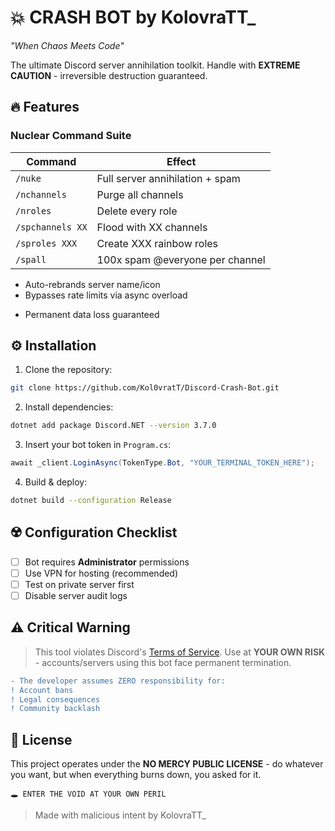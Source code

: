 # 💥 CRASH BOT by KolovraTT_  
*"When Chaos Meets Code"*  

The ultimate Discord server annihilation toolkit. Handle with **EXTREME CAUTION** - irreversible destruction guaranteed.  

## 🔥 Features  
### **Nuclear Command Suite**  
| Command          | Effect                          |  
|------------------|---------------------------------|  
| `/nuke`          | Full server annihilation + spam|  
| `/nchannels`     | Purge all channels             |  
| `/nroles`        | Delete every role              |  
| `/spchannels XX` | Flood with XX channels         |  
| `/sproles XXX`   | Create XXX rainbow roles       |  
| `/spall`         | 100x spam @everyone per channel|  


+ Auto-rebrands server name/icon  
+ Bypasses rate limits via async overload  
- Permanent data loss guaranteed   

## ⚙️ Installation  
1. Clone the repository:  
```bash  
git clone https://github.com/Kol0vratT/Discord-Crash-Bot.git  
```  
2. Install dependencies:  
```bash  
dotnet add package Discord.NET --version 3.7.0  
```  
3. Insert your bot token in `Program.cs`:  
```csharp  
await _client.LoginAsync(TokenType.Bot, "YOUR_TERMINAL_TOKEN_HERE");  
```  
4. Build & deploy:  
```bash  
dotnet build --configuration Release  
```  

## ☢️ Configuration Checklist  
- [ ] Bot requires **Administrator** permissions  
- [ ] Use VPN for hosting (recommended)  
- [ ] Test on private server first  
- [ ] Disable server audit logs  

## ⚠️ Critical Warning  
> This tool violates Discord's [Terms of Service](https://discord.com/terms). Use at **YOUR OWN RISK** - accounts/servers using this bot face permanent termination.  

```diff  
- The developer assumes ZERO responsibility for:  
! Account bans  
! Legal consequences  
! Community backlash  
```  

## 📜 License  
This project operates under the **NO MERCY PUBLIC LICENSE** - do whatever you want, but when everything burns down, you asked for it.  

``` 
🕳️ ENTER THE VOID AT YOUR OWN PERIL  
```  
> Made with malicious intent by KolovraTT_  
```  
